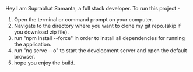 Hey I am Suprabhat Samanta, a full stack developer. To run this project -
1) Open the terminal or command prompt on your  computer.
2) Navigate to the directory where you want to clone my git repo.(skip if you download zip file).
3) run "npm install --force" in order to install all dependencies for running the application.
4) run "ng serve --o"  to start the development server and open the default browser.
5) hope you enjoy the build.


